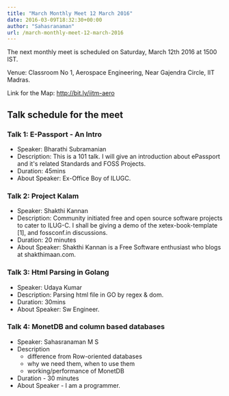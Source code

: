 ```yaml
---
title: "March Monthly Meet 12 March 2016"
date: 2016-03-09T18:32:30+00:00
author: "Sahasranaman"
url: /march-monthly-meet-12-march-2016
---
```


The next monthly meet is scheduled on Saturday, March 12th 2016 at 1500 IST.

Venue: Classroom No 1,
       Aerospace Engineering,
       Near Gajendra Circle,
       IIT Madras.

Link for the Map: http://bit.ly/iitm-aero


## Talk schedule for the meet


### Talk 1: E-Passport - An Intro

* Speaker: Bharathi Subramanian
* Description: This is a 101 talk. I will give an introduction about ePassport and it's related Standards and FOSS Projects.
* Duration: 45mins
* About Speaker: Ex-Office Boy of ILUGC.


### Talk 2: Project Kalam

* Speaker: Shakthi Kannan
* Description: Community initiated free and open source software projects to cater to ILUG-C. I shall be giving a demo of the xetex-book-template [1], and fossconf.in discussions.
* Duration: 20 minutes
* About Speaker: Shakthi Kannan is a Free Software enthusiast who blogs at shakthimaan.com.


### Talk 3: Html Parsing in Golang

* Speaker: Udaya Kumar
* Description: Parsing html file in GO by regex & dom.
* Duration: 30mins
* About Speaker:  Sw Engineer.


### Talk 4: MonetDB and column based databases 

* Speaker: Sahasranaman M S
* Description 
  - difference from Row-oriented databases 
  - why we need them,  when to use them 
  - working/performance of MonetDB 
* Duration - 30 minutes 
* About Speaker - I am a programmer. 
